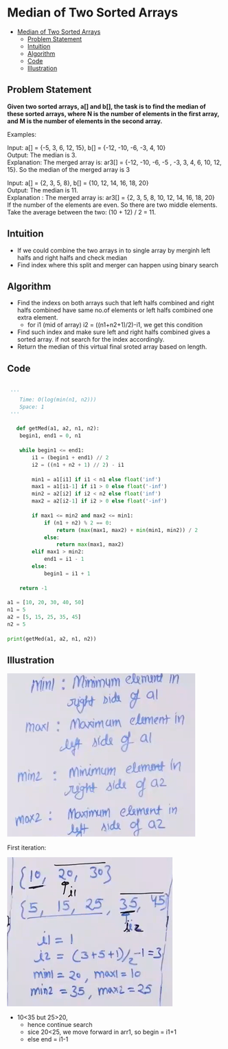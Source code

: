 # Median of Two Sorted Arrays

- [Median of Two Sorted Arrays](#median-of-two-sorted-arrays)
  - [Problem Statement](#problem-statement)
  - [Intuition](#intuition)
  - [Algorithm](#algorithm)
  - [Code](#code)
  - [Illustration](#illustration)

## Problem Statement
**Given two sorted arrays, a[] and b[], the task is to find the median of these sorted arrays, where N is the number of elements in the first array, and M is the number of elements in the second array.** 

Examples: 

Input: a[] = {-5, 3, 6, 12, 15}, b[] = {-12, -10, -6, -3, 4, 10}  
Output: The median is 3.  
Explanation: The merged array is: ar3[] = {-12, -10, -6, -5 , -3, 3, 4, 6, 10, 12, 15}.
So the median of the merged array is 3

Input: a[] = {2, 3, 5, 8}, b[] = {10, 12, 14, 16, 18, 20}  
Output: The median is 11.  
Explanation : The merged array is: ar3[] = {2, 3, 5, 8, 10, 12, 14, 16, 18, 20}  
If the number of the elements are even. So there are two middle elements.
Take the average between the two: (10 + 12) / 2 = 11.

## Intuition
- If we could combine the two arrays in to single array by merginh left halfs and right halfs and check median 
- Find index where this split and merger can happen using binary search
  
## Algorithm
- Find the indexs on both arrays such that left halfs combined and right halfs combined have same no.of elements or left halfs combined one extra element.
   - for i1 (mid of array) i2 = ((n1+n2+1)/2)-i1, we get this condition
- Find such index and make sure left and right halfs combined gives a sorted array. if not search for the index accordingly.
- Return the median of this virtual final sroted array based on length.



## Code 

```python

 '''
    Time: O(log(min(n1, n2)))
    Space: 1
 '''
  
   def getMed(a1, a2, n1, n2):
    begin1, end1 = 0, n1
    
    while begin1 <= end1:
        i1 = (begin1 + end1) // 2
        i2 = ((n1 + n2 + 1) // 2) - i1
        
        min1 = a1[i1] if i1 < n1 else float('inf')
        max1 = a1[i1-1] if i1 > 0 else float('-inf')
        min2 = a2[i2] if i2 < n2 else float('inf')
        max2 = a2[i2-1] if i2 > 0 else float('-inf')
        
        if max1 <= min2 and max2 <= min1:
            if (n1 + n2) % 2 == 0:
                return (max(max1, max2) + min(min1, min2)) / 2
            else:
                return max(max1, max2)
        elif max1 > min2:
            end1 = i1 - 1
        else:
            begin1 = i1 + 1
            
    return -1

a1 = [10, 20, 30, 40, 50]
n1 = 5
a2 = [5, 15, 25, 35, 45]
n2 = 5

print(getMed(a1, a2, n1, n2))

```
## Illustration
![](Assets/2023-02-22-13-06-37.png)

First iteration:

![](Assets/2023-02-22-13-07-00.png)

- 10<35 but 25>20, 
   - hence continue search
   - sice 20<25, we move forward in arr1, so begin = i1+1
   - else end = i1-1